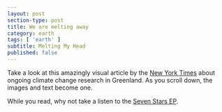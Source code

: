 ```yaml
---
layout: post
section-type: post
title: We are melting away
category: earth
tags: [ 'earth' ]
subtitle: Melting My Head
published: false
---
```


Take a look at this amazingly visual article by the [New York Times][1] about ongoing climate change research in Greenland. As you scroll down, the images and text become one.

While you read, why not take a listen to the [Seven Stars EP][2].


 [1]: http://www.nytimes.com/interactive/2015/10/27/world/greenland-is-melting-away.html?_r=2
 [2]: https://itun.es/ie/-rsXA?i=449127645





